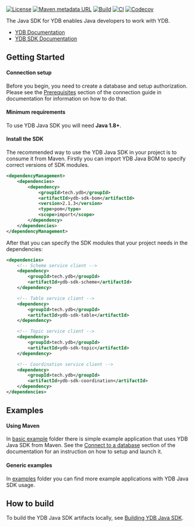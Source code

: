 [![License](https://img.shields.io/badge/License-Apache%202.0-blue.svg)](https://github.com/ydb-platform/ydb-java-sdk/blob/master/LICENSE)
[![Maven metadata URL](https://img.shields.io/maven-metadata/v?metadataUrl=https%3A%2F%2Frepo1.maven.org%2Fmaven2%2Ftech%2Fydb%2Fydb-sdk-parent%2Fmaven-metadata.xml)](https://mvnrepository.com/artifact/tech.ydb/ydb-sdk-parent)
[![Build](https://img.shields.io/github/actions/workflow/status/ydb-platform/ydb-java-sdk/build.yaml?branch=develop)](https://github.com/ydb-platform/ydb-java-sdk/actions/workflows/build.yaml)
[![CI](https://img.shields.io/github/actions/workflow/status/ydb-platform/ydb-java-sdk/ci.yaml?branch=develop&label=CI)](https://github.com/ydb-platform/ydb-java-sdk/actions/workflows/ci.yaml)
[![Codecov](https://img.shields.io/codecov/c/github/ydb-platform/ydb-java-sdk)](https://app.codecov.io/gh/ydb-platform/ydb-java-sdk)

The Java SDK for YDB enables Java developers to work with YDB.

* [YDB Documentation][ydb-docs]
* [YDB SDK Documentation][sdk-docs]

## Getting Started

#### Connection setup ####

Before you begin, you need to create a database and setup authorization. Please see the [Prerequisites][prerequisites] section of the connection guide in documentation for information on how to do that.

#### Minimum requirements ####

To use YDB Java SDK you will need **Java 1.8+**.

#### Install the SDK ####

The recommended way to use the YDB Java SDK in your project is to consume it from Maven.
Firstly you can import YDB Java BOM to specify correct versions of SDK modules.

```xml
<dependencyManagement>
    <dependencies>
        <dependency>
            <groupId>tech.ydb</groupId>
            <artifactId>ydb-sdk-bom</artifactId>
            <version>2.1.3</version>
            <type>pom</type>
            <scope>import</scope>
        </dependency>
    </dependencies>
</dependencyManagement>
```

After that you can specify the SDK modules that your project needs in the dependencies:
```xml
<dependencies>
    <!-- Scheme service client -->
    <dependency>
        <groupId>tech.ydb</groupId>
        <artifactId>ydb-sdk-scheme</artifactId>
    </dependency>

    <!-- Table service client -->
    <dependency>
        <groupId>tech.ydb</groupId>
        <artifactId>ydb-sdk-table</artifactId>
    </dependency>

    <!-- Topic service client -->
    <dependency>
        <groupId>tech.ydb</groupId>
        <artifactId>ydb-sdk-topic</artifactId>
    </dependency>

    <!-- Coordination service client -->
    <dependency>
        <groupId>tech.ydb</groupId>
        <artifactId>ydb-sdk-coordination</artifactId>
    </dependency>
</dependencies>
```

## Examples ##

#### Using Maven ####

In [basic example][basic-example] folder there is simple example application that uses YDB Java SDK from Maven.
See the [Connect to a database][connect-to-a-database] section of the documentation for an instruction on how to setup and launch it.

#### Generic examples ####

In [examples][generic-examples] folder you can find more example applications with YDB Java SDK usage.

## How to build
To build the YDB Java SDK artifacts locally, see [Building YDB Java SDK](BUILD.md).

[ydb-docs]: https://ydb.tech/en/docs
[sdk-docs]: https://ydb.tech/en/docs/reference/ydb-sdk/
[prerequisites]: https://ydb.tech/en/docs/concepts/connect
[connect-to-a-database]: https://ydb.tech/en/docs/reference/ydb-sdk/example/java#init
[basic-example]: https://github.com/ydb-platform/ydb-java-examples/tree/master/basic_example
[generic-examples]: https://github.com/ydb-platform/ydb-java-examples
